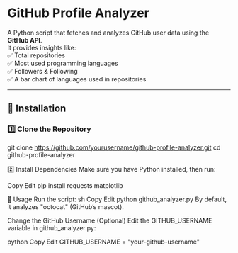 # GitHub Profile Analyzer  

A Python script that fetches and analyzes GitHub user data using the **GitHub API**.  
It provides insights like:  
✅ Total repositories  
✅ Most used programming languages  
✅ Followers & Following  
✅ A bar chart of languages used in repositories  

---

## **🔧 Installation**  

### **1️⃣ Clone the Repository**  
git clone https://github.com/yourusername/github-profile-analyzer.git
cd github-profile-analyzer

2️⃣ Install Dependencies
Make sure you have Python installed, then run:

Copy
Edit
pip install requests matplotlib



🚀 Usage
Run the script:
sh
Copy
Edit
python github_analyzer.py
By default, it analyzes "octocat" (GitHub’s mascot).

Change the GitHub Username (Optional)
Edit the GITHUB_USERNAME variable in github_analyzer.py:

python
Copy
Edit
GITHUB_USERNAME = "your-github-username"